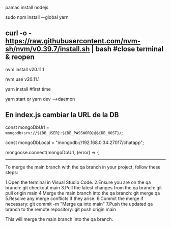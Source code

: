 pamac install nodejs 

sudo npm install --global yarn

curl -o - https://raw.githubusercontent.com/nvm-sh/nvm/v0.39.7/install.sh | bash
#close terminal & reopen
------------------------------------------------
nvm install v20.11.1

nvm use v20.11.1

yarn install #first time

yarn start
or
yarn dev -->daemon


En index.js cambiar la URL de la DB
----------------------------------------------------------------------------
const mongoDbUrl = `mongodb+srv://${DB_USER}:${DB_PASSWORD}@${DB_HOST}/`;

const mongoDbLocal = "mongodb://192.168.0.34:27017/chatapp";

mongoose.connect(mongoDbUrl, (error) => {

-----------------------------------------------------------------
To merge the main branch with the qa branch in your project, follow these steps:

1.Open the terminal in Visual Studio Code.
2.Ensure you are on the qa branch:
    git checkout main
3.Pull the latest changes from the qa branch:
    git pull origin main
4.Merge the main branch into the qa branch:
    git merge qa
5.Resolve any merge conflicts if they arise.
6.Commit the merge if necessary:
    git commit -m "Merge qa into main"
7.Push the updated qa branch to the remote repository:
    git push origin main

This will merge the main branch into the qa branch.